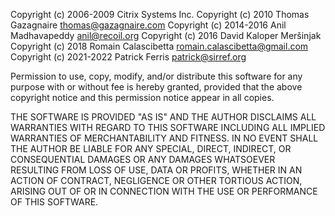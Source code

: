 Copyright (c) 2006-2009 Citrix Systems Inc.
Copyright (c) 2010 Thomas Gazagnaire <thomas@gazagnaire.com>
Copyright (c) 2014-2016 Anil Madhavapeddy <anil@recoil.org>
Copyright (c) 2016 David Kaloper Meršinjak
Copyright (c) 2018 Romain Calascibetta <romain.calascibetta@gmail.com>
Copyright (c) 2021-2022 Patrick Ferris <patrick@sirref.org>

Permission to use, copy, modify, and/or distribute this software for any
purpose with or without fee is hereby granted, provided that the above
copyright notice and this permission notice appear in all copies.

THE SOFTWARE IS PROVIDED "AS IS" AND THE AUTHOR DISCLAIMS ALL WARRANTIES
WITH REGARD TO THIS SOFTWARE INCLUDING ALL IMPLIED WARRANTIES OF
MERCHANTABILITY AND FITNESS. IN NO EVENT SHALL THE AUTHOR BE LIABLE FOR
ANY SPECIAL, DIRECT, INDIRECT, OR CONSEQUENTIAL DAMAGES OR ANY DAMAGES
WHATSOEVER RESULTING FROM LOSS OF USE, DATA OR PROFITS, WHETHER IN AN
ACTION OF CONTRACT, NEGLIGENCE OR OTHER TORTIOUS ACTION, ARISING OUT OF
OR IN CONNECTION WITH THE USE OR PERFORMANCE OF THIS SOFTWARE.